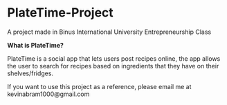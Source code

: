 # PlateTime-Project
<p>A project made in Binus International University Entrepreneurship Class</p>
<p><b>What is PlateTime?</b></p> 
<p>PlateTime is a social app that lets users post recipes online, the app allows the user to search for recipes based on ingredients that they have on their shelves/fridges.</p>
<p>If you want to use this project as a reference, please email me at kevinabram1000@gmail.com</p>
